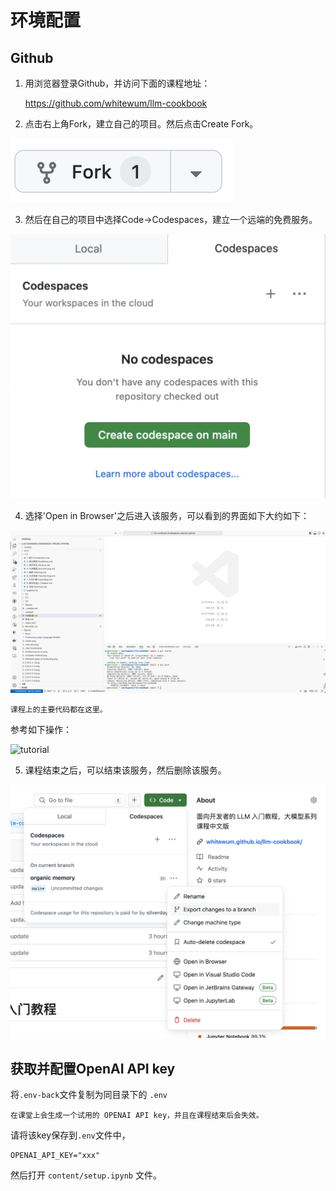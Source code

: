 # 环境配置

## Github

1. 用浏览器登录Github，并访问下面的课程地址：

    https://github.com/whitewum/llm-cookbook

2. 点击右上角Fork，建立自己的项目。然后点击Create Fork。

![Fork](../figures/C0/fork.png)

3. 然后在自己的项目中选择Code->Codespaces，建立一个远端的免费服务。

![Code Spaces](../figures/C0/create-codespace.png)

4. 选择'Open in Browser'之后进入该服务，可以看到的界面如下大约如下：

![Vscode remote](../figures/C0/vscode.png)

    课程上的主要代码都在这里。

参考如下操作：

![tutorial](../figures/C0/tutorial.gif)

5. 课程结束之后，可以结束该服务，然后删除该服务。

![Delete Codespace](../figures/C0/stop-codespace.png)

## 获取并配置OpenAI API key

将`.env-back`文件复制为同目录下的 `.env`

    在课堂上会生成一个试用的 OPENAI API key，并且在课程结束后会失效。

请将该key保存到`.env`文件中，

```
OPENAI_API_KEY="xxx"
```  

然后打开 `content/setup.ipynb` 文件。